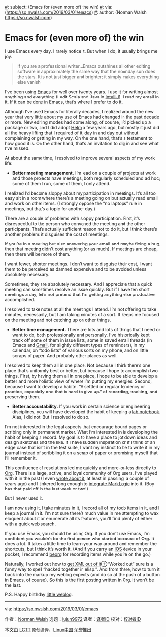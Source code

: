 [#]: collector: (lujun9972)
[#]: translator: ( )
[#]: reviewer: ( )
[#]: publisher: ( )
[#]: url: ( )
[#]: subject: (Emacs for (even more of) the win)
[#]: via: (https://so.nwalsh.com/2019/03/01/emacs)
[#]: author: (Norman Walsh https://so.nwalsh.com)

Emacs for (even more of) the win
======

I use Emacs every day. I rarely notice it. But when I do, it usually brings me joy.

>If you are a professional writer…Emacs outshines all other editing software in approximately the same way that the noonday sun does the stars. It is not just bigger and brighter; it simply makes everything else vanish.

I’ve been using [Emacs][1] for well over twenty years. I use it for writing almost anything and everything (I edit Scala and Java in [IntelliJ][2]). I read my email in it. If it can be done in Emacs, that’s where I prefer to do it.

Although I’ve used Emacs for literally decades, I realized around the new year that very little about my use of Emacs had changed in the past decade or more. New editing modes had come along, of course, I’d picked up a package or two, and I did adopt [Helm][3] a few years ago, but mostly it just did all the heavy lifting that I required of it, day in and day out without complaining or getting in my way. On the one hand, that’s a testament to how good it is. On the other hand, that’s an invitation to dig in and see what I’ve missed.

At about the same time, I resolved to improve several aspects of my work life:

  * **Better meeting management.** I’m lead on a couple of projects at work and those projects have meetings, both regularly scheduled and ad hoc; some of them I run, some of them, I only attend.

I realized I’d become sloppy about my participation in meetings. It’s all too easy sit in a room where there’s a meeting going on but actually read email and work on other items. (I strongly oppose the “no laptops” rule in meetings, but that’s a topic for another day.)

There are a couple of problems with sloppy participation. First, it’s disrespectful to the person who convened the meeting and the other participants. That’s actually sufficient reason not to do it, but I think there’s another problem: it disguises the cost of meetings.

If you’re in a meeting but also answering your email and maybe fixing a bug, then that meeting didn’t cost anything (or as much). If meetings are cheap, then there will be more of them.

I want fewer, shorter meetings. I don’t want to disguise their cost, I want them to be perceived as damned expensive and to be avoided unless absolutely necessary.

Sometimes, they are absolutely necessary. And I appreciate that a quick meeting can sometimes resolve an issue quickly. But if I have ten short meetings a day, let’s not pretend that I’m getting anything else productive accomplished.

I resolved to take notes at all the meetings I attend. I’m not offering to take minutes, necessarily, but I am taking minutes of a sort. It keeps me focused on the meeting and not catching up on other things.

  * **Better time management.** There are lots and lots of things that I need or want to do, both professionally and personally. I’ve historically kept track off some of them in issue lists, some in saved email threads (in Emacs and [Gmail][4], for slightly different types of reminders), in my calendar, on “todo lists” of various sorts on my phone, and on little scraps of paper. And probably other places as well.

I resolved to keep them all in one place. Not because I think there’s one place that’s uniformly best or better, but because I hope to accomplish two things. First, by having them all in one place, I hope to be able to develop a better and more holistic view of where I’m putting my energies. Second, because I want to develop a habitn. “A settled or regular tendency or practice, especially one that is hard to give up.” of recording, tracking, and preserving them.

  * **Better accountability.** If you work in certain science or engineering disciplines, you will have developed the habit of keeping a [lab notebook][5]. Alas, I did not. But I resolved to do so.

I’m not interested in the legal aspects that encourage bound pages or scribing only in permanent marker. What I’m interested in is developing the habit of keeping a record. My goal is to have a place to jot down ideas and design sketches and the like. If I have sudden inspiration or if I think of an edge case that isn’t in the test suite, I want my instinct to be to write it in my journal instead of scribbling it on a scrap of paper or promising myself that I’ll remember it.




This confluence of resolutions led me quickly and more-or-less directly to [Org][6]. There is a large, active, and loyal community of Org users. I’ve played with it in the past (I even [wrote about it][7], at least in passing, a couple of years ago) and I tinkered long enough to [integrate MarkLogic][8] into it. (Boy has that paid off in the last week or two!)

But I never used it.

I am now using it. I take minutes in it, I record all of my todo items in it, and I keep a journal in it. I’m not sure there’s much value in me attempting to wax eloquent about it or enumerate all its features, you’ll find plenty of either with a quick web search.

If you use Emacs, you should be using Org. If you don’t use Emacs, I’m confident you wouldn’t be the first person who started because of Org. It does a lot. It takes a little time to learn your way around and remember the shortcuts, but I think it’s worth it. (And if you carry an [iOS][9] device in your pocket, I recommend [beorg][10] for recording items while you’re on the go.)

Naturally, I worked out how to [get XML out of it][11]⊕“Worked out” sure is a funny way to spell “hacked together in elisp.”. And from there, how to turn it back into the markup my weblog expects (and do so at the push of a button in Emacs, of course). So this is the first posting written in Org. It won’t be the last.

P.S. Happy birthday [little weblog][12].

--------------------------------------------------------------------------------

via: https://so.nwalsh.com/2019/03/01/emacs

作者：[Norman Walsh][a]
选题：[lujun9972][b]
译者：[译者ID](https://github.com/译者ID)
校对：[校对者ID](https://github.com/校对者ID)

本文由 [LCTT](https://github.com/LCTT/TranslateProject) 原创编译，[Linux中国](https://linux.cn/) 荣誉推出

[a]: https://so.nwalsh.com
[b]: https://github.com/lujun9972
[1]: https://en.wikipedia.org/wiki/Emacs
[2]: https://en.wikipedia.org/wiki/IntelliJ_IDEA
[3]: https://emacs-helm.github.io/helm/
[4]: https://en.wikipedia.org/wiki/Gmail
[5]: https://en.wikipedia.org/wiki/Lab_notebook
[6]: https://en.wikipedia.org/wiki/Org-mode
[7]: https://www.balisage.net/Proceedings/vol17/html/Walsh01/BalisageVol17-Walsh01.html
[8]: https://github.com/ndw/ob-ml-marklogic/
[9]: https://en.wikipedia.org/wiki/IOS
[10]: https://beorgapp.com/
[11]: https://github.com/ndw/org-to-xml
[12]: https://so.nwalsh.com/2017/03/01/helloWorld
